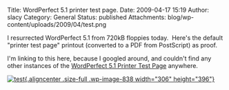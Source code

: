 Title: WordPerfect 5.1 printer test page.
Date: 2009-04-17 15:19
Author: slacy
Category: General
Status: published
Attachments: blog/wp-content/uploads/2009/04/test.png

I resurrected WordPerfect 5.1 from 720kB floppies today.  Here's the
default "printer test page" printout (converted to a PDF from
PostScript) as proof.

I'm linking to this here, because I googled around, and couldn't find
any other instances of the [WordPerfect 5.1 Printer Test
Page](http://slacy.com/blog/wp-content/wp51_print_test.pdf) anywhere.

[![test](http://slacy.com/blog/wp-content/uploads/2009/04/test.png "test"){.aligncenter
.size-full .wp-image-838 width="306"
height="396"}](http://slacy.com/blog/wp-content/wp51_print_test.pdf)

